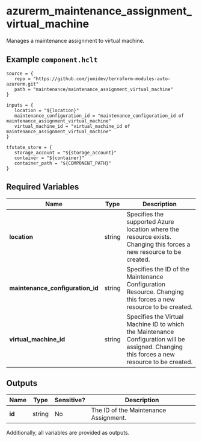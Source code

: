# azurerm_maintenance_assignment_virtual_machine

Manages a maintenance assignment to virtual machine.

## Example `component.hclt`

```hcl
source = {
   repo = "https://github.com/jumidev/terraform-modules-auto-azurerm.git" 
   path = "maintenance/maintenance_assignment_virtual_machine" 
}

inputs = {
   location = "${location}" 
   maintenance_configuration_id = "maintenance_configuration_id of maintenance_assignment_virtual_machine" 
   virtual_machine_id = "virtual_machine_id of maintenance_assignment_virtual_machine" 
}

tfstate_store = {
   storage_account = "${storage_account}" 
   container = "${container}" 
   container_path = "${COMPONENT_PATH}" 
}

```

## Required Variables

| Name | Type |  Description |
| ---- | --------- |  ----------- |
| **location** | string |  Specifies the supported Azure location where the resource exists. Changing this forces a new resource to be created. | 
| **maintenance_configuration_id** | string |  Specifies the ID of the Maintenance Configuration Resource. Changing this forces a new resource to be created. | 
| **virtual_machine_id** | string |  Specifies the Virtual Machine ID to which the Maintenance Configuration will be assigned. Changing this forces a new resource to be created. | 



## Outputs

| Name | Type | Sensitive? | Description |
| ---- | ---- | --------- | --------- |
| **id** | string | No  | The ID of the Maintenance Assignment. | 

Additionally, all variables are provided as outputs.
